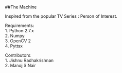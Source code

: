 ##The Machine

Inspired from the popular TV Series : Person of Interest.

Requirements:  
	1. Python 2.7.x  
	2. Numpy  
	3. OpenCV 2  
	4. Pyttsx  
	  
Contributors:  
	1. Jishnu Radhakrishnan  
	2. Manoj S Nair  
	